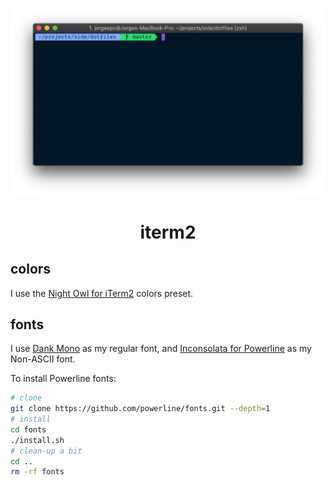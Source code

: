 <div align="center">

  [![iterm2](./iterm2.png)](https://iterm2.com/)

  # iterm2

</div>

## colors

I use the [Night Owl for iTerm2](https://github.com/nickcernis/iterm2-night-owl) colors preset.

## fonts

I use [Dank Mono](https://dank.sh/) as my regular font, and [Inconsolata for Powerline](https://github.com/powerline/fonts) as my Non-ASCII font.

To install Powerline fonts:

```sh
# clone
git clone https://github.com/powerline/fonts.git --depth=1
# install
cd fonts
./install.sh
# clean-up a bit
cd ..
rm -rf fonts
```